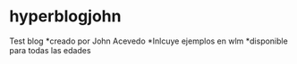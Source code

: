 # hyperblogjohn
Test blog
*creado por John Acevedo
*Inlcuye ejemplos en wlm
*disponible para todas las edades
